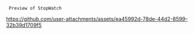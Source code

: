      Preview of StopWatch

https://github.com/user-attachments/assets/ea45992d-78de-44d2-8599-32b39d1709f5

